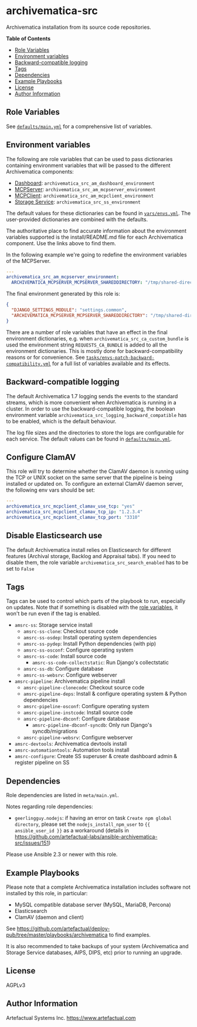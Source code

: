 archivematica-src
=================

Archivematica installation from its source code repositories.

**Table of Contents**

- [Role Variables](#role-variables)
- [Environment variables](#environment-variables)
- [Backward-compatible logging](#backward-compatible-logging)
- [Tags](#tags)
- [Dependencies](#dependencies)
- [Example Playbooks](#example-playbooks)
- [License](#license)
- [Author Information](#author-information)


Role Variables
--------------

See [`defaults/main.yml`](defaults/main.yml) for a comprehensive list of variables.


Environment variables
---------------------

The following are role variables that can be used to pass dictionaries containing environment variables that will be passed to the different Archivematica components:

- [Dashboard](https://github.com/artefactual/archivematica/tree/stable/1.7.x/src/dashboard/install/README.md): `archivematica_src_am_dashboard_environment`
- [MCPServer](https://github.com/artefactual/archivematica/tree/stable/1.7.x/src/MCPServer/install/README.md): `archivematica_src_am_mcpserver_environment`
- [MCPClient](https://github.com/artefactual/archivematica/tree/stable/1.7.x/src/MCPClient/install/README.md): `archivematica_src_am_mcpclient_environment`
- [Storage Service](https://github.com/artefactual/archivematica-storage-service/tree/stable/0.11.x/install/README.md): `archivematica_src_ss_environment`

The default values for these dictionaries can be found in [`vars/envs.yml`](vars/envs.yml). The user-provided dictionaries are combined with the defaults.

The authoritative place to find accurate information about the environment variables supported is the install/README.md file for each Archivematica component. Use the links above to find them.

In the following example we're going to redefine the environment variables of the MCPServer.

```yaml
---
archivematica_src_am_mcpserver_environment:
  ARCHIVEMATICA_MCPSERVER_MCPSERVER_SHAREDDIRECTORY: "/tmp/shared-directory"
```

The final environment generated by this role is:

```json
{
  "DJANGO_SETTINGS_MODULE": "settings.common",
  "ARCHIVEMATICA_MCPSERVER_MCPSERVER_SHAREDDIRECTORY": "/tmp/shared-directory"
}
```

There are a number of role variables that have an effect in the final environment dictionaries, e.g. when `archivematica_src_ca_custom_bundle` is used the environment string `REQUESTS_CA_BUNDLE` is added to all the environment dictionaries. This is mostly done for backward-compatibility reasons or for convenience. See [`tasks/envs-patch-backward-compatibility.yml`](tasks/envs-patch-backward-compatibility.yml) for a full list of variables available and its effects.

Backward-compatible logging
---------------------------

The default Archivematica 1.7 logging sends the events to the standard streams, which is more convenient when Archivematica is running in a cluster. In order to use the backward-compatible logging, the boolean environment variable `archivematica_src_logging_backward_compatible` has to be enabled, which is the default behaviour.

The log file sizes and the directories to store the logs are configurable for each service. The default values can be found in [`defaults/main.yml`](defaults/main.yml).

Configure ClamAV
----------------

This role will try to determine whether the ClamAV daemon is running using the TCP or UNIX socket on the same server that the pipeline is being installed or updated on. To configure an external ClamAV daemon server, the following env vars should be set: 

```yaml
---
archivematica_src_mcpclient_clamav_use_tcp: "yes"
archivematica_src_mcpclient_clamav_tcp_ip: "1.2.3.4"
archivematica_src_mcpclient_clamav_tcp_port: "3310"
```

Disable Elasticsearch use
-------------------------

The default Archivematica install relies on Elasticsearch for different features (Archival storage, Backlog and Appraisal tabs). If you need to disable them, the role variable `archivematica_src_search_enabled` has to be set to `False`

Tags
----

Tags can be used to control which parts of the playbook to run, especially on updates.
Note that if something is disabled with the [role variables](#role-variables), it won't be run even if the tag is enabled.

- `amsrc-ss`: Storage service install
    - `amsrc-ss-clone`: Checkout source code
    - `amsrc-ss-osdep`: Install operating system dependencies
    - `amsrc-ss-pydep`: Install Python dependencies (with pip)
    - `amsrc-ss-osconf`: Configure operating system
    - `amsrc-ss-code`: Install source code
        - `amsrc-ss-code-collectstatic`: Run Django's collectstatic
    - `amsrc-ss-db`: Configure database
    - `amsrc-ss-websrv`: Configure webserver
- `amsrc-pipeline`: Archivematica pipeline install
    - `amsrc-pipeline-clonecode`: Checkout source code
    - `amsrc-pipeline-deps`: Install & configure operating system & Python dependencies
    - `amsrc-pipeline-osconf`: Configure operating system
    - `amsrc-pipeline-instcode`: Install source code
    - `amsrc-pipeline-dbconf`: Configure database
        - `amsrc-pipeline-dbconf-syncdb`: Only run Django's syncdb/migrations
    - `amsrc-pipeline-websrv`: Configure webserver
- `amsrc-devtools`: Archivematica devtools install
- `amsrc-automationtools`: Automation tools install
- `amsrc-configure`: Create SS superuser & create dashboard admin & register pipeline on SS


Dependencies
------------

Role dependencies are listed in `meta/main.yml`. 

Notes regarding role dependencies:

  - `geerlingguy.nodejs`: if having an error on task `Create npm global directory`, please set the `nodejs_install_npm_user` to  `{{ ansible_user_id }}` as a workaround (details in https://github.com/artefactual-labs/ansible-archivematica-src/issues/151)


Please use Ansible 2.3 or newer with this role.


Example Playbooks
-----------------

Please note that a complete Archivematica installation includes software not installed by this role, in particular:

- MySQL compatible database server (MySQL, MariaDB, Percona)
- Elasticsearch
- ClamAV (daemon and client)

See https://github.com/artefactual/deploy-pub/tree/master/playbooks/archivematica to find examples.

It is also recommended to take backups of your system (Archivematica and Storage Service databases, AIPS, DIPS, etc) prior to running an upgrade.


License
-------

AGPLv3


Author Information
------------------

Artefactual Systems Inc.
https://www.artefactual.com

